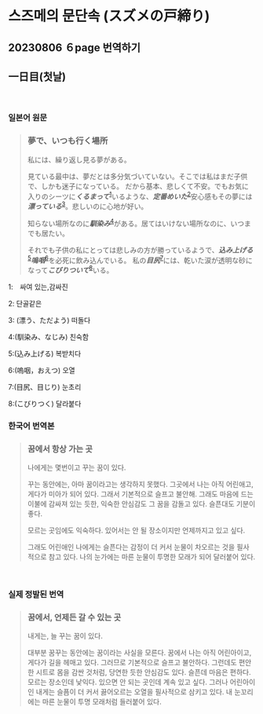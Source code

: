# 스즈메의 문단속 (スズメの戸締り)
## 20230806 ６page 번역하기
## 一日目(첫날)


<br>

### 일본어 원문
> ### 夢で、いつも行く場所
> 私には、繰り返し見る夢がある。
>
> 見ている最中は、夢だとは多分気づいていない。そこでは私はまだ子供で、しかも迷子になっている。
> だから基本、悲しくて不安。でもお気に入りのシーツに***くるまって***<sup>[1](#ft_1)</sup>いるような、***定番めいた***<sup>[2](#ft_2)</sup>安心感もその夢には***漂っている***<sup>[3](#ft_3)</sup>。悲しいのに心地が好い。
>
> 知らない場所なのに***馴染み***<sup>[4](#ft_4)</sup>がある。居てはいけない場所なのに、いつまでも居たい。
>
> それでも子供の私にとっては悲しみの方が勝っているようで、***込み上げる***<sup>[5](#ft_5)</sup>***嗚咽***<sup>[6](#ft_6)</sup>を必死に飲み込んでいる。
> 私の***目尻***<sup>[7](#ft_7)</sup>には、乾いた涙が透明な砂になって***こびりついて***<sup>[8](#ft_8)</sup>いる。

<a name="ft_1">1</a>:　싸여 있는,감싸진

<a name="ft_2">2</a>: 단골같은

<a name="ft_3">3</a>: (漂う、ただよう) 떠돌다

<a name="ft_4">4</a>:(馴染み、なじみ) 친숙함

<a name="ft_5">5</a>:(込み上げる) 복받치다

<a name="ft_6">6</a>:(嗚咽，おえつ) 오열

<a name="ft_7">7</a>:(目尻、目じり) 눈초리

<a name="ft_8">8</a>:(こびりつく) 달라붙다

 ### 한국어 번역본
>### 꿈에서 항상 가는 곳
> 나에게는 몇번이고 꾸는 꿈이 있다.
> 
> 꾸는 동안에는, 아마 꿈이라고는 생각하지 못했다. 그곳에서 나는 아직 어린애고, 게다가 미아가 되어 있다. 그래서 기본적으로 슬프고 불안해. 
> 그래도 마음에 드는 이불에 감싸져 있는 듯한, 익숙한 안심감도 그 꿈을 감돌고 있다. 
> 슬픈대도 기분이 좋다. 
> 
> 모르는 곳임에도 익숙하다.
>  있어서는 안 될 장소이지만 언제까지고 있고 싶다.
>
> 그래도 어린애인 나에게는 슬픈다는 감정이 더 커서 눈물이 차오르는 것을 필사적으로 참고 있다.
> 나의 눈가에는 마른 눈물이 투명한 모래가 되어 달러붙어 있다.

<br>

### 실제 정발된 번역
> ### 꿈에서, 언제든 갈 수 있는 곳
> 내게는, 늘 꾸는 꿈이 있다.
>
> 대부분 꿈꾸는 동안에는 꿈이라는 사실을 모른다. 꿈에서 나는 아직 어린아이고, 게다가 길을 헤매고 있다. 그러므로 기본적으로 슬프고 불안하다. 그런데도 편안한 시트로 몸을 감싼 것처럼, 당연한 듯한 안심감도 있다. 
> 슬픈데 마음은 편하다. 
> 모르는 장소인데 낯익다. 
> 있으면 안 되는 곳인데 계속 있고 싶다. 
> 그러나 어린아이인 내게는 슬픔이 더 커서 끓어오르는 오열을 필사적으로 삼키고 있다. 내 눈꼬리에는 마른 눈물이 투명 모래처럼 들러붙어 있다.
